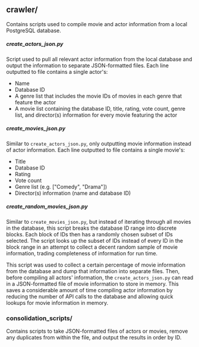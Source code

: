 ## crawler/

Contains scripts used to compile movie and actor information from a local PostgreSQL database.

##### create_actors_json.py
Script used to pull all relevant actor information from the local database and output the information to separate JSON-formatted files. Each line outputted to file contains a single actor's:
+ Name
+ Database ID
+ A genre list that includes the movie IDs of movies in each genre that feature the actor
+ A movie list containing the database ID, title, rating, vote count, genre list, and director(s) information for every movie featuring the actor

##### create_movies_json.py
Similar to <code>create_actors_json.py</code>, only outputting movie information instead of actor information. Each line outputted to file contains a single movie's:
+ Title
+ Database ID
+ Rating
+ Vote count
+ Genre list (e.g. ["Comedy", "Drama"])
+ Director(s) information (name and database ID)

##### create_random_movies_json.py
Similar to <code>create_movies_json.py</code>, but instead of iterating through all movies in the database, this script breaks the database ID range into discrete blocks. Each block of IDs then has a randomly chosen subset of IDs selected. The script looks up the subset of IDs instead of every ID in the block range in an attempt to collect a decent random sample of movie information, trading completeness of information for run time.

This script was used to collect a certain percentage of movie information from the database and dump that information into separate files. Then, before compiling all actors' information, the <code>create_actors_json.py</code> can read in a JSON-formatted file of movie information to store in memory. This saves a considerable amount of time compiling actor information by reducing the number of API calls to the database and allowing quick lookups for movie information in memory.

### consolidation_scripts/
Contains scripts to take JSON-formatted files of actors or movies, remove any duplicates from within the file, and output the results in order by ID.
